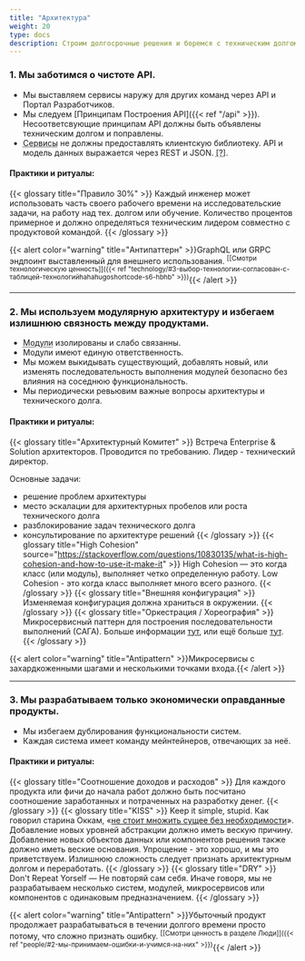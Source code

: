 ```yaml
---
title: "Архитектура"
weight: 20
type: docs
description: Строим долгосрочные решения и боремся c техническим долгом.
---
```


### 1. Мы заботимся о чистоте API.

* Мы выставляем сервисы наружу для других команд через API и Портал Разработчиков.
* Мы следуем [Принципам Построения API]({{< ref "/api" >}}). 
Несоответсвующие принципам API должны быть объявлены техническим долгом и поправлены.
* <abbr data-toggle="tooltip" title="Сервис — это приложение, но не все приложения — сервисы. Например, фронтенд — это не сервис.">Сервисы</abbr> не должны предоставлять клиентскую библиотеку. API и модель данных выражается через REST и JSON. <abbr  data-toggle="tooltip" title="Общие внутренние зависимости ведут со временем к излишней связности и дополнительной сложности.">[?]</abbr>.

#### Практики и ритуалы:
{{< glossary title="Правило 30%" >}}
Каждый инженер может использовать часть своего рабочего времени на исследовательские задачи, на работу над тех. долгом или обучение.
Количество процентов примерное и должно определяться техническим лидером совместно с продуктовой командой.
{{< /glossary >}}

{{< alert color="warning" title="Антипаттерн" >}}GraphQL или GRPC эндпоинт выставленный для внешнего использования. <sup>[[Смотри технологическую ценность]]({{< ref "technology/#3-выбор-технологии-согласован-с-таблицей-технологийhahahugoshortcode-s6-hbhb" >}})</sup>{{< /alert >}}

---

### 2. Мы используем модулярную архитектуру и избегаем излишнюю связность между продуктами. 

* <abbr data-toggle="tooltip" title="Когда мы говорим о «Модулярности» или «Микросервисах», мы имеем в виду набор архитектурных паттернов.">Модули</abbr> изолированы и слабо связанны.
* Модули имеют единую ответственность.
* Мы можем выкидывать существующий, добавлять новый,
или изменять последовательность выполнения модулей безопасно без влияния на соседнюю функциональность.
* Мы периодически ревьювим важные вопросы архитектуры и технического долга.

#### Практики и ритуалы:
{{< glossary title="Архитектурный Комитет" >}}
Встреча Enterprise & Solution архитекторов. Проводится по требованию. Лидер - технический директор.

Основные задачи:
* решение проблем архитектуры
* место эскалации для архитектурных пробелов или роста технического долга
* разблокирование задач технического долга
* консультирование по архитектуре решений
{{< /glossary >}}
{{< glossary title="High Cohesion" source="https://stackoverflow.com/questions/10830135/what-is-high-cohesion-and-how-to-use-it-make-it" >}}
High Cohesion — это когда класс (или модуль), выполняет четко определенную работу. Low Cohesion - это когда класс выполняет много всего разного.
{{< /glossary >}}
{{< glossary title="Внешняя конфигурация" >}}
Изменяемая конфигурация должна храниться в окружении.
{{< /glossary >}}
{{< glossary title="Оркестрация / Хореография" >}}
Микросервисный паттерн для построения последовательности выполнений (САГА). Больше информации [тут](https://medium.com/ingeniouslysimple/choreography-vs-orchestration-a6f21cfaccae), или ещё больше [тут](https://microservices.io/patterns/data/saga.html).
{{< /glossary >}}

{{< alert color="warning" title="Antipattern" >}}Mикросервисы с захардкоженными шагами и несколькими точками входа.{{< /alert >}}

---

### 3. Мы разрабатываем только экономически оправданные продукты.

* Мы избегаем дублирования функциональности систем.
* Каждая система имеет команду мейнтейнеров, отвечающих за неё.

#### Практики и ритуалы:
{{< glossary title="Соотношение доходов и расходов" >}}
Для каждого продукта или фичи до начала работ должно быть посчитано соотношение заработанных и потраченных на разработку денег.
{{< /glossary >}}
{{< glossary title="KISS" >}}
Keep it simple, stupid. Как говорил старина Оккам, «[не стоит множить сущее без необходимости](https://en.wikipedia.org/wiki/Occam%27s_razor)». 
Добавление новых уровней абстракции должно иметь вескую причину. Добавление новых объектов данных или компонентов решения также должно иметь веские основания. Упрощение - это хорошо, и мы это приветствуем. Излишнюю сложность следует признать архитектурным долгом и переработать.
{{< /glossary >}}
{{< glossary title="DRY" >}}
Don't Repeat Yorself — Не повторяй сам себя. Иначе говоря, мы не разрабатываем несколько систем, модулей, микросервисов или компонентов с одинаковым предназначением.
{{< /glossary >}}

{{< alert color="warning" title="Antipattern" >}}Убыточный продукт продолжает разрабатываться 
в течении долгого времени просто потому, что сложно признать ошибку. <sup>[[Смотри ценность в разделе Люди]]({{< ref "people/#2-мы-принимаем-ошибки-и-учимся-на-них" >}})</sup>{{< /alert >}}
